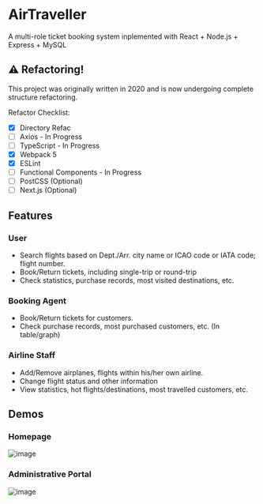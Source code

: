 # AirTraveller
A multi-role ticket booking system inplemented with React + Node.js + Express + MySQL

## ⚠️ Refactoring!
This project was originally written in 2020 and is now undergoing complete structure refactoring.

Refactor Checklist:
- [x]  Directory Refac
- [ ]  Axios - In Progress
- [ ]  TypeScript - In Progress
- [x]  Webpack 5
- [x]  ESLint
- [ ]  Functional Components - In Progress
- [ ]  PostCSS (Optional)
- [ ]  Next.js (Optional)

## Features
### User
* Search flights based on Dept./Arr. city name or ICAO code or IATA code; flight number.
* Book/Return tickets, including single-trip or round-trip
* Check statistics, purchase records, most visited destinations, etc.

### Booking Agent
* Book/Return tickets for customers.
* Check purchase records, most purchased customers, etc. (In table/graph)

### Airline Staff
* Add/Remove airplanes, flights within his/her own airline.
* Change flight status and other information
* View statistics, hot flights/destinations, most travelled customers, etc.

## Demos
### Homepage
![image](https://user-images.githubusercontent.com/36621849/113292346-f8f86200-9326-11eb-9fc5-1329880be45b.png)

### Administrative Portal
![image](https://user-images.githubusercontent.com/36621849/113293469-635dd200-9328-11eb-9103-75664f04f8e0.png)

